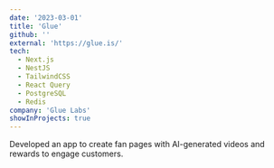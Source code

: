 ```yaml
---
date: '2023-03-01'
title: 'Glue'
github: ''
external: 'https://glue.is/'
tech:
  - Next.js
  - NestJS
  - TailwindCSS
  - React Query
  - PostgreSQL
  - Redis
company: 'Glue Labs'
showInProjects: true
---
```


Developed an app to create fan pages with AI-generated videos and rewards to engage customers.
